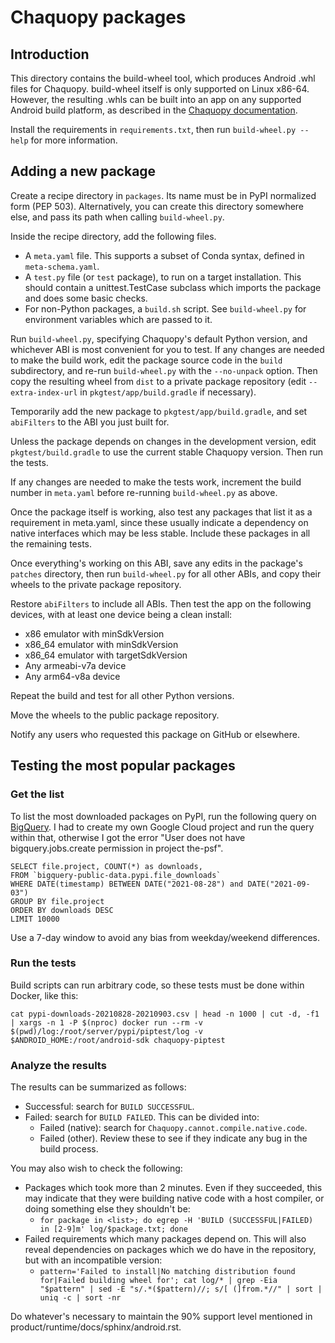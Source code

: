 # Chaquopy packages

## Introduction

This directory contains the build-wheel tool, which produces Android .whl files for Chaquopy.
build-wheel itself is only supported on Linux x86-64. However, the resulting .whls can be built
into an app on any supported Android build platform, as described in the [Chaquopy
documentation](https://chaquo.com/chaquopy/doc/current/android.html#requirements).

Install the requirements in `requirements.txt`, then run `build-wheel.py --help` for more
information.


## Adding a new package

Create a recipe directory in `packages`. Its name must be in PyPI normalized form (PEP 503).
Alternatively, you can create this directory somewhere else, and pass its path when calling
`build-wheel.py`.

Inside the recipe directory, add the following files.

* A `meta.yaml` file. This supports a subset of Conda syntax, defined in `meta-schema.yaml`.
* A `test.py` file (or `test` package), to run on a target installation. This should contain a
  unittest.TestCase subclass which imports the package and does some basic checks.
* For non-Python packages, a `build.sh` script. See `build-wheel.py` for environment variables
  which are passed to it.

Run `build-wheel.py`, specifying Chaquopy's default Python version, and whichever ABI is most
convenient for you to test. If any changes are needed to make the build work, edit the
package source code in the `build` subdirectory, and re-run `build-wheel.py` with the
`--no-unpack` option. Then copy the resulting wheel from `dist` to a private package repository
(edit `--extra-index-url` in `pkgtest/app/build.gradle` if necessary).

Temporarily add the new package to `pkgtest/app/build.gradle`, and set `abiFilters` to
the ABI you just built for.

Unless the package depends on changes in the development version, edit `pkgtest/build.gradle`
to use the current stable Chaquopy version. Then run the tests.

If any changes are needed to make the tests work, increment the build number in `meta.yaml`
before re-running `build-wheel.py` as above.

Once the package itself is working, also test any packages that list it as a requirement in
meta.yaml, since these usually indicate a dependency on native interfaces which may be less
stable. Include these packages in all the remaining tests.

Once everything's working on this ABI, save any edits in the package's `patches` directory,
then run `build-wheel.py` for all other ABIs, and copy their wheels to the private package
repository.

Restore `abiFilters` to include all ABIs. Then test the app on the following devices, with
at least one device being a clean install:

* x86 emulator with minSdkVersion
* x86_64 emulator with minSdkVersion
* x86_64 emulator with targetSdkVersion
* Any armeabi-v7a device
* Any arm64-v8a device

Repeat the build and test for all other Python versions.

Move the wheels to the public package repository.

Notify any users who requested this package on GitHub or elsewhere.


## Testing the most popular packages

### Get the list

To list the most downloaded packages on PyPI, run the following query on
[BigQuery](https://bigquery.cloud.google.com/dataset/the-psf:pypi?pli=1). I had to create
my own Google Cloud project and run the query within that, otherwise I got the error "User
does not have bigquery.jobs.create permission in project the-psf".
```
SELECT file.project, COUNT(*) as downloads,
FROM `bigquery-public-data.pypi.file_downloads`
WHERE DATE(timestamp) BETWEEN DATE("2021-08-28") and DATE("2021-09-03")
GROUP BY file.project
ORDER BY downloads DESC
LIMIT 10000
```
Use a 7-day window to avoid any bias from weekday/weekend differences.

### Run the tests

Build scripts can run arbitrary code, so these tests must be done within Docker, like
this:

`cat pypi-downloads-20210828-20210903.csv | head -n 1000 | cut -d, -f1 | xargs -n 1 -P $(nproc) docker run --rm -v $(pwd)/log:/root/server/pypi/piptest/log -v $ANDROID_HOME:/root/android-sdk chaquopy-piptest`

### Analyze the results

The results can be summarized as follows:
* Successful: search for `BUILD SUCCESSFUL`.
* Failed: search for `BUILD FAILED`. This can be divided into:
  * Failed (native): search for `Chaquopy.cannot.compile.native.code`.
  * Failed (other). Review these to see if they indicate any bug in the build process.

You may also wish to check the following:

* Packages which took more than 2 minutes. Even if they succeeded, this may indicate that
  they were building native code with a host compiler, or doing something else they
  shouldn't be:
  * `for package in <list>; do egrep -H 'BUILD (SUCCESSFUL|FAILED) in [2-9]m' log/$package.txt; done`
* Failed requirements which many packages depend on. This will also reveal dependencies on
  packages which we do have in the repository, but with an incompatible version:
  * `pattern='Failed to install|No matching distribution found for|Failed building wheel for'; cat log/* | grep -Eia "$pattern" | sed -E "s/.*($pattern)//; s/[ (]from.*//" | sort | uniq -c | sort -nr`

Do whatever's necessary to maintain the 90% support level mentioned in
product/runtime/docs/sphinx/android.rst.
